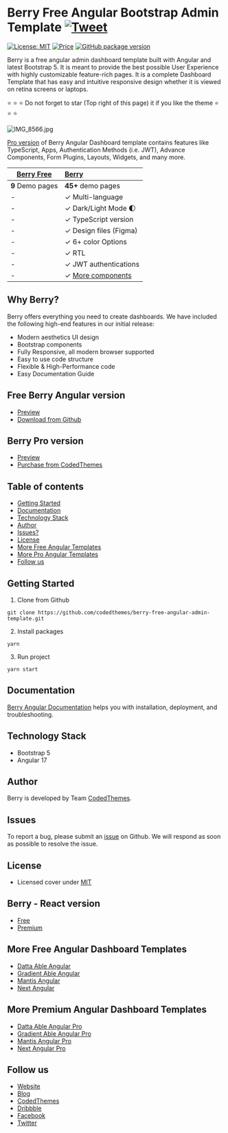 # Berry Free Angular Bootstrap Admin Template [![Tweet](https://img.shields.io/twitter/url/http/shields.io.svg?style=social)](https://twitter.com/intent/tweet?text=Get%20Berry%20angular%20-%20The%20most%20beautiful%20Material%20designed%20Admin%20Dashboard%20Template%20&url=https://berrydashboard.io/angular/default&via=codedthemes&hashtags=angular,webdev,developers,javascript)

[![License: MIT](https://img.shields.io/badge/License-MIT-yellow.svg)](https://opensource.org/licenses/MIT)
[![Price](https://img.shields.io/badge/price-FREE-0098f7.svg)](https://github.com/codedthemes/berry-free-angular-admin-template/blob/main/LICENSE)
[![GitHub package version](https://img.shields.io/github/package-json/v/codedthemes/berry-free-angular-admin-template)](https://github.com/codedthemes/berry-free-angular-admin-template/)

Berry is a free angular admin dashboard template built with Angular and latest Bootstrap 5. It is meant to provide the best possible User Experience with highly customizable feature-rich pages. It is a complete Dashboard Template that has easy and intuitive responsive design whether it is viewed on retina screens or laptops.

:star: :star: :star: Do not forget to star (Top right of this page) it if you like the theme :star: :star: :star:

![IMG_8566.jpg](https://berrydashboard.io/imp-images/berry-github-free-angular-repo-1.jpg)

[Pro version](https://berrydashboard.io/angular/default) of Berry Angular Dashboard template contains features like TypeScript, Apps, Authentication Methods (i.e. JWT), Advance Components, Form Plugins, Layouts, Widgets, and many more.

| [Berry Free](https://berrydashboard.io/angular/free/) | [Berry](https://codedthemes.com/item/berry-angular-admin-dashboard-template/)             |
| ----------------------------------------------------- | :---------------------------------------------------------------------------------------- |
| **9** Demo pages                                      | **45+** demo pages                                                                        |
| -                                                     | ✓ Multi-language                                                                          |
| -                                                     | ✓ Dark/Light Mode 🌓                                                                      |
| -                                                     | ✓ TypeScript version                                                                      |
| -                                                     | ✓ Design files (Figma)                                                                    |
| -                                                     | ✓ 6+ color Options                                                                        |
| -                                                     | ✓ RTL                                                                                     |
| -                                                     | ✓ JWT authentications                                                                     |
| -                                                     | ✓ [More components](https://berrydashboard.io/angular/default/basic/alert)                |

## Why Berry?

Berry offers everything you need to create dashboards. We have included the following high-end features in our initial release:

- Modern aesthetics UI design
- Bootstrap components
- Fully Responsive, all modern browser supported
- Easy to use code structure
- Flexible & High-Performance code
- Easy Documentation Guide

## Free Berry Angular version

- [Preview](https://berrydashboard.io/angular/free/)
- [Download from Github](https://github.com/codedthemes/berry-free-angular-admin-template)

## Berry Pro version

- [Preview](https://berrydashboard.io/angular/default)
- [Purchase from CodedThemes](https://codedthemes.com/item/berry-angular-admin-dashboard-template/)

## Table of contents

- [Getting Started](#getting-started)
- [Documentation](#documentation)
- [Technology Stack](#technology-stack)
- [Author](#author)
- [Issues?](#issues)
- [License](#license)
- [More Free Angular Templates](#more-free-angular-dashboard-templates)
- [More Pro Angular Templates](#more-premium-angular-dashboard-templates)
- [Follow us](#follow-us)

## Getting Started

1. Clone from Github

```
git clone https://github.com/codedthemes/berry-free-angular-admin-template.git
```

2. Install packages

```
yarn
```

3. Run project

```
yarn start
```

## Documentation

[Berry Angular Documentation](https://codedthemes.gitbook.io/berry-angular/) helps you with installation, deployment, and troubleshooting.

## Technology Stack

- Bootstrap 5
- Angular 17

## Author

Berry is developed by Team [CodedThemes](https://codedthemes.com).

## Issues

To report a bug, please submit an [issue](https://github.com/codedthemes/berry-free-angular-admin-template/issues) on Github. We will respond as soon as possible to resolve the issue.

## License

- Licensed cover under [MIT](https://github.com/codedthemes/datta-able-bootstrap-dashboard/blob/master/LICENSE)

## Berry - React version

- [Free](https://berrydashboard.io/free/)
- [Premium](https://material-ui.com/store/items/berry-react-material-admin/)

## More Free Angular Dashboard Templates

- [Datta Able Angular](https://codedthemes.com/item/datta-able-angular-lite/)
- [Gradient Able Angular](https://codedthemes.com/item/gradient-able-angular-free-admin-template/)
- [Mantis Angular](https://codedthemes.com/item/mantis-angular-free-admin-template/)
- [Next Angular](https://codedthemes.com/item/next-free-admin-template/)

## More Premium Angular Dashboard Templates

- [Datta Able Angular Pro](https://codedthemes.com/item/datta-able-angular/)
- [Gradient Able Angular Pro](https://codedthemes.com/item/gradient-able-angular-admin-template/)
- [Mantis Angular Pro](https://codedthemes.com/item/mantis-angular-admin-template/)
- [Next Angular Pro](https://codedthemes.com/item/next-angular-admin-template/)

## Follow us

- [Website](https://berrydashboard.io/angular/default/)
- [Blog](https://blog.berrydashboard.io)
- [CodedThemes](https://codedthemes.com)
- [Dribbble](https://dribbble.com/codedthemes)
- [Facebook](https://www.facebook.com/codedthemes)
- [Twitter](https://twitter.com/codedthemes)

